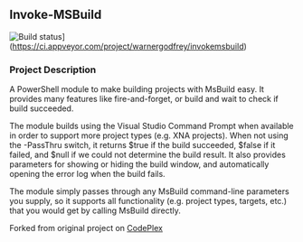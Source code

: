 ## Invoke-MSBuild

![Build status](https://ci.appveyor.com/api/projects/status/22y60ef0qbjcyc1h)](https://ci.appveyor.com/project/warnergodfrey/invokemsbuild)

### Project Description
A PowerShell module to make building projects with MsBuild easy. It provides many features like fire-and-forget, or build and wait to check if build succeeded.

The module builds using the Visual Studio Command Prompt when available in order to support more project types (e.g. XNA projects). When not using the -PassThru switch, it returns $true if the build succeeded, $false if it failed, and $null if we could not determine the build result. It also provides parameters for showing or hiding the build window, and automatically opening the error log when the build fails.

The module simply passes through any MsBuild command-line parameters you supply, so it supports all functionality (e.g. project types, targets, etc.) that you would get by calling MsBuild directly.

Forked from original project on [CodePlex](https://invokemsbuild.codeplex.com/)
